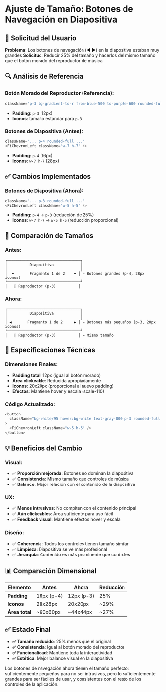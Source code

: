 # Ajuste de Tamaño: Botones de Navegación en Diapositiva

## 🎯 Solicitud del Usuario

**Problema**: Los botones de navegación (◀️ ▶️) en la diapositiva estaban muy grandes
**Solicitud**: Reducir 25% del tamaño y hacerlos del mismo tamaño que el botón morado del reproductor de música

## 🔍 Análisis de Referencia

### **Botón Morado del Reproductor (Referencia):**
```typescript
className="p-3 bg-gradient-to-r from-blue-500 to-purple-600 rounded-full..."
```
- **Padding**: `p-3` (12px)
- **Iconos**: tamaño estándar para `p-3`

### **Botones de Diapositiva (Antes):**
```typescript
className="... p-4 rounded-full ..."
<FiChevronLeft className="w-7 h-7" />
```
- **Padding**: `p-4` (16px) 
- **Iconos**: `w-7 h-7` (28px)

## ✅ Cambios Implementados

### **Botones de Diapositiva (Ahora):**
```typescript
className="... p-3 rounded-full ..."
<FiChevronLeft className="w-5 h-5" />
```
- **Padding**: `p-4` → `p-3` (reducción de 25%)
- **Iconos**: `w-7 h-7` → `w-5 h-5` (reducción proporcional)

## 📐 Comparación de Tamaños

### **Antes:**
```
┌─────────────────────────────────┐
│          Diapositiva            │
│                                 │
│  ⬅️       Fragmento 1 de 2    ➡️ │ ← Botones grandes (p-4, 28px iconos)
└─────────────────────────────────┘
│   🎵 Reproductor (p-3)          │
```

### **Ahora:**
```
┌─────────────────────────────────┐
│          Diapositiva            │
│                                 │
│ ◀️       Fragmento 1 de 2     ▶️ │ ← Botones más pequeños (p-3, 20px iconos)
└─────────────────────────────────┘
│   🎵 Reproductor (p-3)          │ ← Mismo tamaño
```

## 🎨 Especificaciones Técnicas

### **Dimensiones Finales:**
- **Padding total**: 12px (igual al botón morado)
- **Área clickeable**: Reducida apropiadamente
- **Iconos**: 20x20px (proporcional al nuevo padding)
- **Efectos**: Mantiene hover y escala (scale-110)

### **Código Actualizado:**
```typescript
<button 
  className="bg-white/95 hover:bg-white text-gray-800 p-3 rounded-full shadow-xl hover:shadow-2xl transition-all transform hover:scale-110 disabled:opacity-40 disabled:cursor-not-allowed disabled:hover:bg-white/95 disabled:transform-none border-2 border-gray-300"
>
  <FiChevronLeft className="w-5 h-5" />
</button>
```

## 💡 Beneficios del Cambio

### **Visual:**
- ✅ **Proporción mejorada**: Botones no dominan la diapositiva
- ✅ **Consistencia**: Mismo tamaño que controles de música
- ✅ **Balance**: Mejor relación con el contenido de la diapositiva

### **UX:**
- ✅ **Menos intrusivos**: No compiten con el contenido principal
- ✅ **Aún clickeables**: Área suficiente para uso fácil
- ✅ **Feedback visual**: Mantiene efectos hover y escala

### **Diseño:**
- ✅ **Coherencia**: Todos los controles tienen tamaño similar
- ✅ **Limpieza**: Diapositiva se ve más profesional
- ✅ **Jerarquía**: Contenido es más prominente que controles

## 📊 Comparación Dimensional

| Elemento | Antes | Ahora | Reducción |
|----------|-------|-------|-----------|
| **Padding** | 16px (p-4) | 12px (p-3) | 25% |
| **Iconos** | 28x28px | 20x20px | ~29% |
| **Área total** | ~60x60px | ~44x44px | ~27% |

## ✅ Estado Final

- **✅ Tamaño reducido**: 25% menos que el original
- **✅ Consistencia**: Igual al botón morado del reproductor
- **✅ Funcionalidad**: Mantiene toda la interactividad
- **✅ Estética**: Mejor balance visual en la diapositiva

Los botones de navegación ahora tienen el tamaño perfecto: suficientemente pequeños para no ser intrusivos, pero lo suficientemente grandes para ser fáciles de usar, y consistentes con el resto de los controles de la aplicación.
